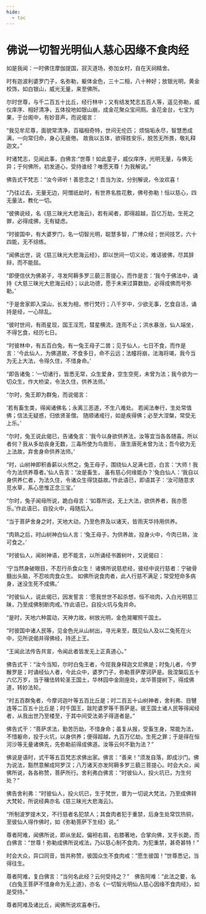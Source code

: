 ```yaml
---
hide:
  - toc
---
```


# **佛说一切智光明仙人慈心因缘不食肉经**

如是我闻：一时佛住摩伽提国，寂灭道场，弥加女村，自在天祠精舍。

时有迦波利婆罗门子，名弥勒，躯体金色，三十二相，八十种好；放银光明，黄金校饰，如白银山，威光无量，来至佛所。

尔时世尊，与千二百五十比丘，经行林中；又有结发梵志五百人等，遥见弥勒，威仪庠序、相好清净，五体投地如银山崩，成金花聚众宝间厕。金花金台，七宝为果，于台阁中，有妙音声，而说偈言：

“我见牟尼尊，面貌常清净，百福相奇特，世间无伦匹； 烦恼垢永尽，智慧悉成满，一向常归命，身心无疲倦。 故我以五体，欲得胜安乐，脱苦无所畏，敬礼释迦文。”

时诸梵志，见闻此事，白佛言:“世尊！如此童子，威仪庠序，光明无量，与佛无异；于何佛所，初发道心，受持谁经？唯愿天尊！为我解说。”

佛告式干梵志：“汝今谛听！善思念之！吾当为汝，分别解说，令汝欢喜！　

“乃往过去，无量无边，阿僧祇劫时，有世界名胜花敷，佛号弥勒！恒以慈心，四无量法，教化一切。　

“彼佛说经，名《慈三昧光大悲海云》，若有闻者，即得超越，百亿万劫，生死之罪，必得成佛，无有疑虑。

“时彼国中，有大婆罗门，名一切智光明，聪慧多智，广博众经；世间技艺，六十四能，无不综练。

“闻佛出世，说《慈三昧光大悲海云经》，即以世间一切义论，难诘彼佛，尽其辞辩，而不能屈。

“即便信伏为佛弟子，寻发阿耨多罗三藐三菩提心，而作是言：‘我今于佛法中，诵持《大慈三昧光大悲海云经》；以此功德，愿于未来过算数劫，必得成佛而号弥勒。’

“于是舍家即入深山，长发为相，修行梵行；八千岁中，少欲无事，乞食自活，诵持是经，一心除乱。　

“彼时世间，有雨星现，国王淫荒，彗星横流，连雨不止；洪水暴涨，仙人端坐，不得乞食，经历七日。

“时彼林中，有五百白兔，有一兔王母子二兽；见于仙人，七日不食，而作是言：‘今此仙人，为佛道故，不食多日，命不云远；法幢将崩，法海将竭，我今当为无上大法，令得久住，不惜身命。’

“即告诸兔：‘一切诸行，皆悉无常，众生爱身，空生空死，未曾为法；我今欲为一切众生，作大桥梁，令法久住，供养法师。’　

“尔时，兔王即为群兔，而说偈言：

‘若有畜生类，得闻诸佛名；永离三恶道，不生八难处。 若闻法奉行，生处常值佛；信法无疑惑，归依贤圣僧。 随顺诸戒行，如是疾得佛；必至大涅槃，常受无上乐。’

“尔时，兔王说此偈已，告诸兔言：‘我今以身欲供养法，汝等宜当各各随喜。所以者何？我从多劫丧身无数，三毒所使为鸟兽形， 唐生唐死未曾为法；吾今欲为无上法故，弃舍身命供养法师。’　

“时，山树神即积香薪以火然之，兔王母子，围绕仙人足满七匝，白言：‘大师！我今为法供养尊者。’仙人告言：‘汝是畜生， 虽有慈心何缘能办？’兔白仙人：‘我自以身供养仁者，为法久住，令诸众生得饶益故。’作此语已，即语其子：‘汝可随意求觅水草，系心思惟正念三宝。’

“尔时，兔子闻母所说，跪白母言：‘如尊所说，无上大法，欲供养者，我亦愿乐。’作此语已，自投火中，母随后入。

“当于菩萨舍身之时，天地大动，乃至色界及以诸天，皆雨天华持用供养。　

“肉熟之后，时山树神白仙人言：‘兔王母子，为供养故，投身火中，今肉已熟，汝可食之。’　

“时彼仙人，闻树神语，悲不能言，以所诵经书置树叶，又说偈曰：

‘宁当然身破眼目，不忍行杀食众生！ 诸佛所说慈悲经，彼经中说行慈者：宁破骨髓出头脑，不忍啖肉食众生。 如佛所说食肉者，此人行慈不满足；常受短命多病身，迷没生死不成佛。’

“时彼仙人，说此偈已，因发誓言：‘愿我世世不起杀想，恒不啖肉，入白光明慈三昧，乃至成佛制断肉戒。’作此语已，自投火坑与兔并命。

“是时，天地六种震动，天神力故，树放光明，金色晃曜照千国土。

“时彼国中诸人民等，见金色光从山树出，寻光来至，既见仙人及以二兔死在火中，见所说偈并得佛经，持还上王。　

“王闻此法传告共宣，令闻此者皆发无上正真道心。”

佛告式干：“汝今当知，尔时白兔王者，今现我身释迦文尼佛是；时兔儿者，今罗睺罗是；时诵经仙人者，今此众中，婆罗门子，弥勒菩萨摩诃萨是。我涅槃后五十六亿万岁，当于穰佉转轮圣王国土，华林园中金刚座处，龙华菩提树下，得成佛道，转妙法轮。

“时五百群兔者，今摩诃迦叶等五百比丘是；时二百五十山树神者，舍利弗、目犍连等二百五十比丘是；时千国王，跋陀婆罗等千菩萨是。彼王国土诸人民等得闻经者，从我出世乃至楼至，于其中间受法弟子得道者是。”

佛告式干：“菩萨求法，勤苦历劫，不惜身命；虽复从报，受畜生身，常能为法，不惜躯命，投于火坑，以身供养；便得超越，九百万亿劫，生死之罪；于是得在恒河沙等无量诸佛先，先弥勒前得成佛道。汝等云何不勤为法？”

佛说是语时，式干等五百梵志求佛出家。佛言：“善来！”须发自落，即成沙门。佛为说法，豁然意解成阿罗汉；八万诸天亦发阿耨多罗三藐三菩提心。时会大众，闻佛所说，各各称赞，菩萨所行。舍利弗白佛言：“时彼仙人，投火坑已，为生何处？”

佛告舍利弗：“时彼仙人，投火坑已，生于梵世，普为一切说大梵法，乃至成佛转大梵轮，所说经典亦名《慈三昧光大悲海云》。

“所制波罗提木叉，不行慈者名犯禁人；其食肉者犯于重禁，后身生处常饮热铜，至彼仙人得作佛时，如《弥勒菩萨下生经》说。”　

尊者阿难，闻佛所说，即从坐起，偏袒右肩，右膝著地，合掌向佛，叉手长跪，而白佛言：“世尊！弥勒成佛所说戒法，乃以慈心制不食肉，为犯重禁，甚奇甚特！”　

时会大众，异口同音，皆共称赞，彼国众生不食肉戒：“愿生彼国！”世尊悉记，当得往生。

尊者阿难，复白佛言：“当何名此经？云何受持之？”　佛告阿难：“此法之要，名《白兔王菩萨不惜身命为无上道》，亦名《一切智光明仙人慈心因缘不食肉经》，如是受持。”

尊者阿难及诸比丘，闻佛所说欢喜奉行。

